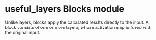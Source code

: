 # useful_layers Blocks module

Unlike layers, blocks apply the calculated results directly to the input.
A block consists of one or more layers, whose activation map is fused with the original input.